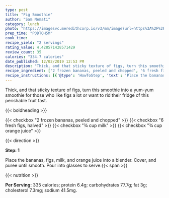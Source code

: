```yaml
---
type: post
title: "Fig Smoothie"
author: "Sam Nemati"
category: lunch
photo: "https://imagesvc.meredithcorp.io/v3/mm/image?url=https%3A%2F%2Fimages.media-allrecipes.com%2Fuserphotos%2F6236092.jpg"
prep_time: "P0DT0H5M"
cook_time: 
recipe_yield: "2 servings"
rating_value: 4.428571428571429
review_count: 35
calories: "334.7 calories"
date_published: 12/02/2019 12:53 PM
description: "Thick, and that sticky texture of figs, turn this smoothie into a yum-yum smoothie for those who like figs a lot or want to rid their fridge of this perishable fruit fast."
recipe_ingredient: ['2 frozen bananas, peeled and chopped', '6 fresh figs, halved', '¾ cup milk', '¾ cup orange juice']
recipe_instructions: [{'@type': 'HowToStep', 'text': 'Place the bananas, figs, milk, and orange juice into a blender. Cover, and puree until smooth. Pour into glasses to serve.\n'}]
---
```


Thick, and that sticky texture of figs, turn this smoothie into a yum-yum smoothie for those who like figs a lot or want to rid their fridge of this perishable fruit fast. 

{{< boldheading >}}

{{< checkbox "2  frozen bananas, peeled and chopped" >}}
{{< checkbox "6  fresh figs, halved" >}}
{{< checkbox "¾ cup milk" >}}
{{< checkbox "¾ cup orange juice" >}}


{{< direction >}}

**Step: 1**

Place the bananas, figs, milk, and orange juice into a blender. Cover, and puree until smooth. Pour into glasses to serve.{{< span >}}

{{< nutrition >}}

**Per Serving:** 335 calories; protein 6.4g; carbohydrates 77.7g; fat 3g; cholesterol 7.3mg; sodium 41.5mg.